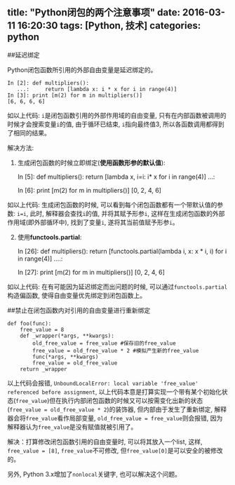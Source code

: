 title: "Python闭包的两个注意事项"
date: 2016-03-11 16:20:30
tags: [Python, 技术]
categories: python
---

##延迟绑定

Python闭包函数所引用的外部自由变量是延迟绑定的。

    In [2]: def multipliers():
       ...:     return [lambda x: i * x for i in range(4)] 
    In [3]: print [m(2) for m in multipliers()]
    [6, 6, 6, 6]

如以上代码: `i`是闭包函数引用的外部作用域的自由变量, 只有在内部函数被调用的时候才会搜索变量`i`的值, 由于循环已结束, `i`指向最终值3, 所以各函数调用都得到了相同的结果。

解决方法:

1) 生成闭包函数的时候立即绑定(**使用函数形参的默认值**):

    In [5]: def multipliers():
        return [lambda x, i=i: i* x for i in range(4)]
           ...: 

    In [6]: print [m(2) for m in multipliers()]
    [0, 2, 4, 6]

如以上代码: 生成闭包函数的时候, 可以看到每个闭包函数都有一个带默认值的参数: `i=i`, 此时, 解释器会查找`i`的值, 并将其赋予形参`i`, 这样在生成闭包函数的外部作用域(即外部循环中), 找到了变量`i`, 遂将其当前值赋予形参`i`。

2) 使用**functools.partial**:

    In [26]: def multipliers():
        return [functools.partial(lambda i, x: x * i, i) for i in range(4)]
        ....: 

    In [27]: print [m(2) for m in multipliers()]
        [0, 2, 4, 6]

如以上代码: 在有可能因为延迟绑定而出问题的时候, 可以通过`functools.partial`构造偏函数, 使得自由变量优先绑定到闭包函数上。

##禁止在闭包函数内对引用的自由变量进行重新绑定

    def foo(func):
        free_value = 8
        def _wrapper(*args, **kwargs):
            old_free_value = free_value #保存旧的free_value
            free_value = old_free_value * 2 #模拟产生新的free_value
            func(*args, **kwargs)
            free_value = old_free_value
        return _wrapper

以上代码会报错, `UnboundLocalError: local variable 'free_value' referenced before assignment`, 以上代码本意是打算实现一个带有某个初始化状态(`free_value`)但在执行内部闭包函数的时候又可以按需变化出新的状态(`free_value = old_free_value * 2`)的装饰器, 但内部由于发生了重新绑定, 解释器会将`free_value`看作局部变量, `old_free_value = free_value`则会报错, 因为解释器认为`free_value`是没有赋值就被引用了。

解决：打算修改闭包函数引用的自由变量时, 可以将其放入一个list, 这样, `free_value = [8]`, `free_value`不可修改, 但`free_value[0]`是可以安全的被修改的。

另外, Python 3.x增加了`nonlocal`关键字, 也可以解决这个问题。
